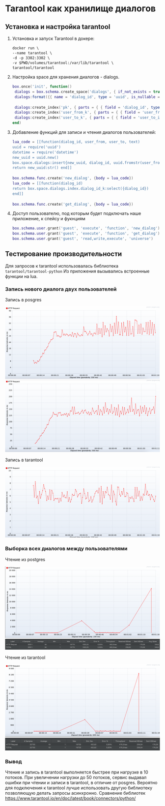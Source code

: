# Tarantool как хранилище диалогов

## Установка и настройка tarantool

1. Установка и запуск Tarantool в докере: 
   ``` 
   docker run \
   --name tarantool \
   -d -p 3302:3302 \
   -v $PWD/volumes/tarantool:/var/lib/tarantool \
   tarantool/tarantool
   ```

2. Настройка space для хранения диалогов - dialogs.
   ``` lua
   box.once('init', function()
	dialogs = box.schema.create_space('dialogs', { if_not_exists = true })
	dialogs:format({{ name = 'dialog_id', type = 'uuid', is_nullable = false}, { name = 'user_from_id', type = 'uuid', is_nullable = false}, { name = 'user_to_id', type = 'uuid', is_nullable = false}, { name = 'text', type = 'string', is_nullable = false}, { name = 'created_at', type = 'datetime', is_nullable = false}})

	dialogs:create_index('pk', { parts = { { field = 'dialog_id', type = 'uuid'}}})
	dialogs:create_index('user_from_k', { parts = { { field = 'user_from_id', type = 'uuid'}}, unique = false})
	dialogs:create_index('user_to_k', { parts = { { field = 'user_to_id', type = 'uuid'}}, unique = false})
   end)
   ```

3. Добавление функций для записи и чтения диалогов пользователей:
   ``` lua
   lua_code = [[function(dialog_id, user_from, user_to, text)
   uuid = require('uuid')
   datetime = require('datetime')
   new_uuid = uuid.new()
   box.space.dialogs:insert{new_uuid, dialog_id, uuid.fromstr(user_from), uuid.fromstr(user_to), text, datetime.now()}
   return new_uuid:str() end]]

   box.schema.func.create('new_dialog', {body = lua_code})
   lua_code = [[function(dialog_id)
   return box.space.dialogs.index.dialog_id_k:select({dialog_id})
   end]]

   box.schema.func.create('get_dialog', {body = lua_code})
   ```

4. Доступ пользователю, под которым будет подключать наше приложение, к спейсу и фукнциям
   ``` lua
   box.schema.user.grant('guest', 'execute', 'function', 'new_dialog')
   box.schema.user.grant('guest', 'execute', 'function', 'get_dialog')
   box.schema.user.grant('guest', 'read,write,execute', 'universe')
   ```

## Тестирование производительности

  Для запросов к tarantool использовалась библиотека `tarantool/tarantool-python`
  Из приложения вызывались встроенные функции на lua.

### Запись нового диалога двух пользователей

   Запись в posgres

   ![post dialog users 10.png](https://github.com/ypros/flask_demo/blob/main/tarantool/post%20dialog%20users%2010.png)
   ![post dialog users 50.png](https://github.com/ypros/flask_demo/blob/main/tarantool/post%20dialog%20users%2050.png)

   Запись в tarantool

   ![post dialog tarantool 10.png](https://github.com/ypros/flask_demo/blob/main/tarantool/post%20dialog%20tarantool%2010.png)

### Выборка всех диалогов между пользователями

   Чтение из postgres

   ![read dialog 10.png](https://github.com/ypros/flask_demo/blob/main/tarantool/read%20dialog%2010.png)
   ![read dialog stats 10.png](https://github.com/ypros/flask_demo/blob/main/tarantool/read%20dialog%20stats%2010.png)

   Чтение из tarantool

   ![read dialog tarantool 10.png](https://github.com/ypros/flask_demo/blob/main/tarantool/read%20dialog%20tarantool%2010.png)
   ![read dialog tarantool stats 10.png](https://github.com/ypros/flask_demo/blob/main/tarantool/read%20dialog%20tarantool%20stats.png)

### Вывод

   Чтение и запись в tarantool выполняется быстрее при нагрузке в 10 потоков. При увеличении нагрузки до 50 потоков, сервис выдавал ошибки при чтении и записи в tarantool, в отличие от posgres. Вероятно для подключения к tarantool лучше использовать другую библиотеку позволяющую делать запросы асинхронно. Сравнение библиотек https://www.tarantool.io/en/doc/latest/book/connectors/python/

